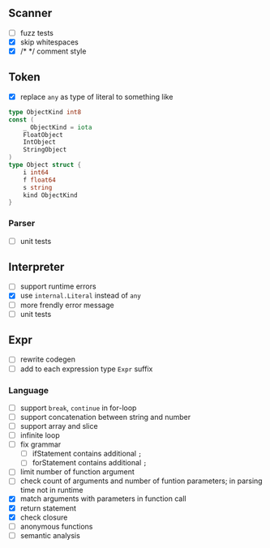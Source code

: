 ## Scanner
- [ ] fuzz tests
- [X] skip whitespaces
- [X] /* */ comment style

## Token
- [X] replace `any` as type of literal to something like
```go
type ObjectKind int8
const (
    _ ObjectKind = iota
    FloatObject
    IntObject
    StringObject
)
type Object struct {
    i int64
    f float64
    s string
    kind ObjectKind
}
```

### Parser
- [ ] unit tests

## Interpreter
- [ ] support runtime errors
- [X] use `internal.Literal` instead of `any`
- [ ] more frendly error message
- [ ] unit tests

## Expr
- [ ] rewrite codegen
- [ ] add to each expression type `Expr` suffix

### Language
- [ ] support `break`, `continue` in for-loop
- [ ] support concatenation between string and number
- [ ] support array and slice
- [ ] infinite loop
- [ ] fix grammar
    - [ ] ifStatement contains additional `;`
    - [ ] forStatement contains additional `;`
- [ ] limit number of function argument
- [ ] check count of arguments and number of funtion parameters; in parsing time not in runtime
- [X] match arguments with parameters in function call
- [X] return statement
- [X] check closure
- [ ] anonymous functions
- [ ] semantic analysis